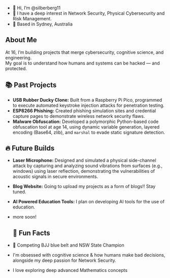 - 👋 Hi, I’m @silberberg11
- 👀 I have a deep interest in Network Security, Physical Cybersecurity and Risk Management.
- 📍 Based in Sydney, Australia

## About Me
At 16, I’m building projects that merge cybersecurity, cognitive science, and engineering.  
My goal is to understand how humans and systems can be hacked — and protected.

## 📚 Past Projects
- **USB Rubber Ducky Clone:** Built from a Raspberry Pi Pico, programmed to execute automated keystroke injection attacks for penetration testing.
- **ESP8266 Phishing:** Created phishing simulation sites and credential capture pages to demonstrate wireless network security flaws.
- **Malware Obfuscation:** Developed a polymorphic Python-based code obfuscation tool at age 14, using dynamic variable generation, layered encoding (Base64, zlib), and `marshal` to evade static signature detection.

## 🔥 Future Builds
- **Laser Microphone:** Designed and simulated a physical side-channel attack by capturing and analyzing sound vibrations from surfaces (e.g., windows) using laser reflection, demonstrating the vulnerabilities of acoustic signals in secure environments.
- **Blog Website:** Going to upload my projects as a form of blogs!! Stay tuned.
- **AI Powered Education Tools:** I plan on developing AI tools for the use of education.
- more soon!

  ## 🌌 Fun Facts
- 🥋 Competing BJJ blue belt and NSW State Champion
- I'm obsessed with cognitive science & how humans make bad decisions, alongside my deep passion for Network Security.
- I love exploring deep advanced Mathematics concepts
